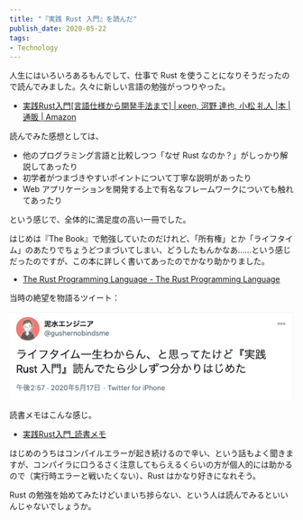 ```yaml
---
title: "『実践 Rust 入門』を読んだ"
publish_date: 2020-05-22
tags:
- Technology
---
```


人生にはいろいろあるもんでして、仕事で Rust を使うことになりそうだったので読んでみました。久々に新しい言語の勉強がっつりやった。

- [実践Rust入門[言語仕様から開発手法まで] | κeen, 河野 達也, 小松 礼人 |本 | 通販 | Amazon](https://www.amazon.co.jp/dp/4297105594/)

読んでみた感想としては、

- 他のプログラミング言語と比較しつつ「なぜ Rust なのか？」がしっかり解説してあったり
- 初学者がつまづきやすいポイントについて丁寧な説明があったり
- Web アプリケーションを開発する上で有名なフレームワークについても触れてあったり

という感じで、全体的に満足度の高い一冊でした。

はじめは『The
Book』で勉強していたのだけれど、「所有権」とか「ライフタイム」のあたりでちょうどつまづいてしまい、どうしたもんかなあ……という感じだったのですが、この本に詳しく書いてあったのでかなり助かりました。

- [The Rust Programming Language - The Rust Programming Language](https://doc.rust-lang.org/book/)

当時の絶望を物語るツイート：

![](../../../assets/1590105600-1.png)

読書メモはこんな感じ。

- [実践Rust入門_読書メモ](https://gist.github.com/gushernobindsme/4cec7a02bdaa6f8dd7fe4f13a1974b30)

はじめのうちはコンパイルエラーが起き続けるので辛い、という話もよく聞きますが、コンパイラに口うるさく注意してもらえるくらいの方が個人的には助かるので（実行時エラーと戦いたくない）、Rust
はかなり好きになれそう。

Rust の勉強を始めてみたけどいまいち捗らない、という人は読んでみるといいんじゃないでしょうか。
